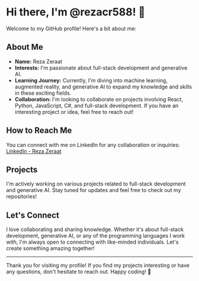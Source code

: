 # Hi there, I'm @rezacr588! 👋

Welcome to my GitHub profile! Here's a bit about me:

## About Me
- **Name:** Reza Zeraat
- **Interests:** I'm passionate about full-stack development and generative AI.
- **Learning Journey:** Currently, I'm diving into machine learning, augmented reality, and generative AI to expand my knowledge and skills in these exciting fields.
- **Collaboration:** I'm looking to collaborate on projects involving React, Python, JavaScript, C#, and full-stack development. If you have an interesting project or idea, feel free to reach out!

## How to Reach Me
You can connect with me on LinkedIn for any collaboration or inquiries:
[LinkedIn - Reza Zeraat](https://www.linkedin.com/in/reza-zeraat-6628781b3/)

## Projects
I'm actively working on various projects related to full-stack development and generative AI. Stay tuned for updates and feel free to check out my repositories!

## Let's Connect
I love collaborating and sharing knowledge. Whether it's about full-stack development, generative AI, or any of the programming languages I work with, I'm always open to connecting with like-minded individuals. Let's create something amazing together!

---

Thank you for visiting my profile! If you find my projects interesting or have any questions, don't hesitate to reach out. Happy coding! 🚀
